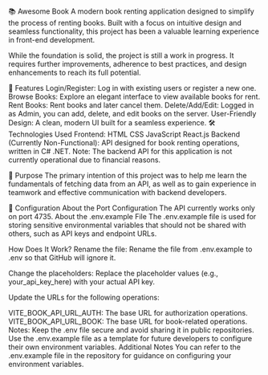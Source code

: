 📚 Awesome Book
A modern book renting application designed to simplify the process of renting books.
Built with a focus on intuitive design and seamless functionality, this project has been a valuable learning experience in front-end development.

While the foundation is solid, the project is still a work in progress.
It requires further improvements, adherence to best practices, and design enhancements to reach its full potential.

🚀 Features
Login/Register: Log in with existing users or register a new one.
Browse Books: Explore an elegant interface to view available books for rent.
Rent Books: Rent books and later cancel them.
Delete/Add/Edit: Logged in as Admin, you can add, delete, and edit books on the server.
User-Friendly Design: A clean, modern UI built for a seamless experience.
🛠️ Technologies Used
Frontend:
HTML
CSS
JavaScript
React.js
Backend (Currently Non-Functional):
API designed for book renting operations, written in C# .NET.
Note: The backend API for this application is not currently operational due to financial reasons.

🎯 Purpose
The primary intention of this project was to help me learn the fundamentals of fetching data from an API, as well as to gain experience in teamwork and effective communication with backend developers.

📄 Configuration
About the Port Configuration
The API currently works only on port 4735.
About the .env.example File
The .env.example file is used for storing sensitive environmental variables that should not be shared with others, such as API keys and endpoint URLs.

How Does It Work?
Rename the file:
Rename the file from .env.example to .env so that GitHub will ignore it.

Change the placeholders:
Replace the placeholder values (e.g., your_api_key_here) with your actual API key.

Update the URLs for the following operations:

VITE_BOOK_API_URL_AUTH: The base URL for authorization operations.
VITE_BOOK_API_URL_BOOK: The base URL for book-related operations.
Notes:
Keep the .env file secure and avoid sharing it in public repositories.
Use the .env.example file as a template for future developers to configure their own environment variables.
Additional Notes
You can refer to the .env.example file in the repository for guidance on configuring your environment variables.
